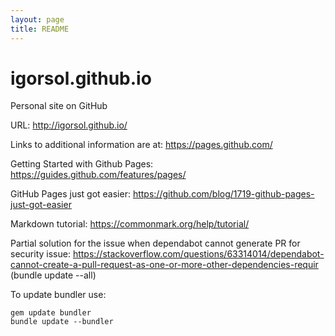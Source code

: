 ```yaml
---
layout: page
title: README
---
```

# igorsol.github.io
Personal site on GitHub

URL: <http://igorsol.github.io/>

Links to additional information are at: <https://pages.github.com/>

Getting Started with Github Pages: <https://guides.github.com/features/pages/>

GitHub Pages just got easier: <https://github.com/blog/1719-github-pages-just-got-easier>

Markdown tutorial: <https://commonmark.org/help/tutorial/>

Partial solution for the issue when dependabot cannot generate PR for security issue: <https://stackoverflow.com/questions/63314014/dependabot-cannot-create-a-pull-request-as-one-or-more-other-dependencies-requir> (bundle update --all)

To update bundler use:

```
gem update bundler
bundle update --bundler
```
